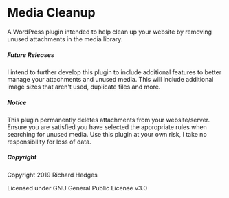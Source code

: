 # Media Cleanup

A WordPress plugin intended to help clean up your website by removing unused attachments in the media library.

##### Future Releases

I intend to further develop this plugin to include additional features to better manage your attachments and unused media. This will include additional image sizes that aren't used, duplicate files and more.

##### Notice

This plugin permanently deletes attachments from your website/server. Ensure you are satisfied you have selected the appropriate rules when searching for unused media. Use this plugin at your own risk, I take no responsibility for loss of data.

##### Copyright

Copyright 2019 Richard Hedges

Licensed under GNU General Public License v3.0